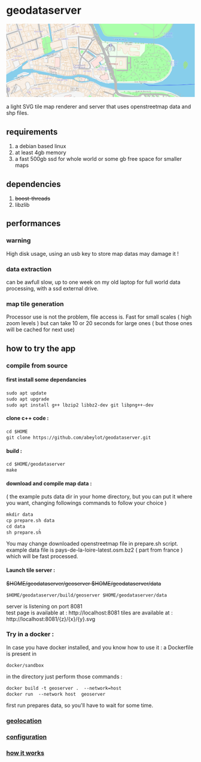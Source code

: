 # geodataserver
![sample](/docs/sample.jpg)


a light SVG tile map renderer and server that uses openstreetmap data and shp files.

## requirements
1. a debian based linux
2. at least 4gb memory
2. a fast 500gb ssd for whole world or some gb free space for smaller maps

## dependencies
1. ~~boost-threads~~
2. libzlib

## performances

### warning
High disk usage, using an usb key to store map datas may damage it !

### data extraction
can be awfull slow, up to one week on my old laptop for full world data processing, with a ssd external drive.

### map tile generation
Processor use is not the problem, file access is.
Fast for small scales ( high zoom levels ) but can take 10 or 20 seconds for large ones ( but those ones will be cached for next use)

## how to try the app

###  compile from source
#### first install some dependancies
    sudo apt update
    sudo apt upgrade
    sudo apt install g++ lbzip2 libbz2-dev git libpng++-dev
    
#### clone c++ code :
    cd $HOME
    git clone https://github.com/abeylot/geodataserver.git
    
#### build :
    cd $HOME/geodataserver
    make
    
#### download and compile map data :
( the example puts data dir in your home directory, but you can put it where you want, changing followings commands to follow your choice )

    mkdir data
    cp prepare.sh data
    cd data
    sh prepare.sh̀
    
You may change downloaded openstreetmap file in prepare.sh script.
example data file is pays-de-la-loire-latest.osm.bz2 ( part from france ) which will be fast processed.
#### Launch tile server :  
~~$HOME/geodataserver/geoserver $HOME/geodataserver/data~~

    $HOME/geodataserver/build/geoserver $HOME/geodataserver/data

server is listening on port 8081<br/>
test page is available at : http://localhost:8081
tiles are available at : http://localhost:8081/{z}/{x}/{y}.svg


### Try in a docker :
In case you have docker installed, and you know how to use it :
a Dockerfile is present in

    docker/sandbox

in the directory just perform those commands :

    docker build -t geoserver .  --network=host 
    docker run  --network host  geoserver

first run prepares data, so you'll have to wait for some time.

### [geolocation](geolocation.md)

### [configuration](configuration.md)

### [how it works](specifications.md)
